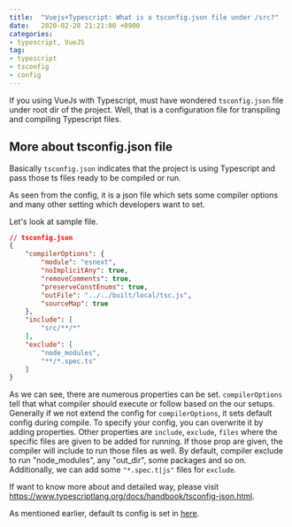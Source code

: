 ```yaml
---
title:  "Vuejs+Typescript: What is a tsconfig.json file under /src?"
date:   2020-02-28 21:21:00 +0900
categories:
- typescript, VueJS
tag:
- typescript 
- tsconfig 
- config
---
```


If you using VueJs with Typescript, must have wondered `tsconfig.json` file under root dir of the project. Well, that is a configuration file for transpiling and compiling Typescript files.

## More about tsconfig.json file

Basically `tsconfig.json` indicates that the project is using Typescript and pass those ts files ready to be compiled or run.

As seen from the config, it is a json file which sets some compiler options and many other setting which developers want to set.

Let's look at sample file.

```json
// tsconfig.json
{
    "compilerOptions": {
        "module": "esnext",
        "noImplicitAny": true,
        "removeComments": true,
        "preserveConstEnums": true,
        "outFile": "../../built/local/tsc.js",
        "sourceMap": true
    },
    "include": [
        "src/**/*"
    ],
    "exclude": [
        "node_modules",
        "**/*.spec.ts"
    ]
}
```

As we can see, there are numerous properties can be set. `compilerOptions` tell that what compiler should execute or follow based on the our setups. Generally if we not extend the config for `compilerOptions`, it sets default config during compile. To specify your config, you can overwrite it by adding properties.
Other properties are `include`, `exclude`, `files` where the specific files are given to be added for running. If those prop are given, the compiler will include to run those files as well.
By default, compiler exclude to run "node_modules", any "out_dir", some packages and so on. Additionally, we can add some `"*.spec.t|js"` files for `exclude`.

If want to know more about and detailed way, please visit <https://www.typescriptlang.org/docs/handbook/tsconfig-json.html>.

As mentioned earlier, default ts config is set in [here](https://www.typescriptlang.org/docs/handbook/compiler-options.html).
